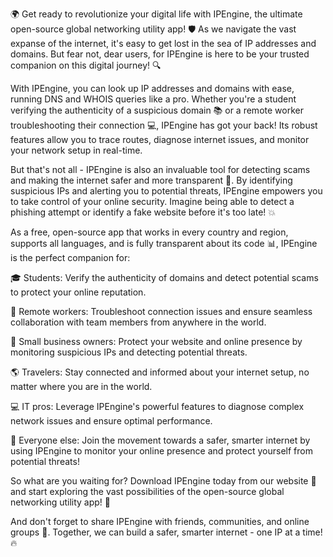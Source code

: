 🌍 Get ready to revolutionize your digital life with IPEngine, the ultimate open-source global networking utility app! 🛡️ As we navigate the vast expanse of the internet, it's easy to get lost in the sea of IP addresses and domains. But fear not, dear users, for IPEngine is here to be your trusted companion on this digital journey! 🔍

With IPEngine, you can look up IP addresses and domains with ease, running DNS and WHOIS queries like a pro. Whether you're a student verifying the authenticity of a suspicious domain 📚 or a remote worker troubleshooting their connection 💻, IPEngine has got your back! Its robust features allow you to trace routes, diagnose internet issues, and monitor your network setup in real-time.

But that's not all - IPEngine is also an invaluable tool for detecting scams and making the internet safer and more transparent 🚀. By identifying suspicious IPs and alerting you to potential threats, IPEngine empowers you to take control of your online security. Imagine being able to detect a phishing attempt or identify a fake website before it's too late! 💥

As a free, open-source app that works in every country and region, supports all languages, and is fully transparent about its code 📊, IPEngine is the perfect companion for:

🎓 Students: Verify the authenticity of domains and detect potential scams to protect your online reputation.

💼 Remote workers: Troubleshoot connection issues and ensure seamless collaboration with team members from anywhere in the world.

🏢 Small business owners: Protect your website and online presence by monitoring suspicious IPs and detecting potential threats.

🌎 Travelers: Stay connected and informed about your internet setup, no matter where you are in the world.

💻 IT pros: Leverage IPEngine's powerful features to diagnose complex network issues and ensure optimal performance.

🤝 Everyone else: Join the movement towards a safer, smarter internet by using IPEngine to monitor your online presence and protect yourself from potential threats!

So what are you waiting for? Download IPEngine today from our website 📲 and start exploring the vast possibilities of the open-source global networking utility app! 🌟

And don't forget to share IPEngine with friends, communities, and online groups 🤝. Together, we can build a safer, smarter internet - one IP at a time! 🔥